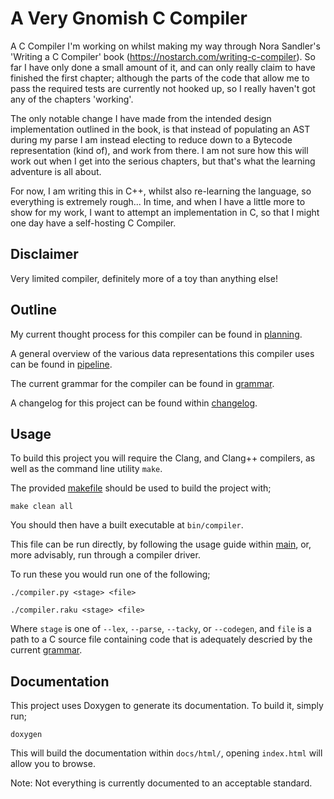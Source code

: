 # A Very Gnomish C Compiler

A C Compiler I'm working on whilst making my way through Nora Sandler's 'Writing a C Compiler' book (https://nostarch.com/writing-c-compiler).  So far I have only done a small amount of it, and can only really claim to have finished the first chapter; although the parts of the code that allow me to pass the required tests are currently not hooked up, so I really haven't got any of the chapters 'working'.

The only notable change I have made from the intended design implementation outlined in the book, is that instead of populating an AST during my parse I am instead electing to reduce down to a Bytecode representation (kind of), and work from there.  I am not sure how this will work out when I get into the serious chapters, but that's what the learning adventure is all about.

For now, I am writing this in C++, whilst also re-learning the language, so everything is extremely rough... In time, and when I have a little more to show for my work, I want to attempt an implementation in C, so that I might one day have a self-hosting C Compiler.

## Disclaimer

Very limited compiler, definitely more of a toy than anything else!

## Outline

My current thought process for this compiler can be found in [planning](planning.md).

A general overview of the various data representations this compiler uses can be found in [pipeline](pipeline.md).

The current grammar for the compiler can be found in [grammar](grammar.ebnf).

A changelog for this project can be found within [changelog](CHANGELOG.md).

## Usage

To build this project you will require the Clang, and Clang++ compilers, as well as the command line utility `make`.

The provided [makefile](makefile) should be used to build the project with;

```
make clean all
```

You should then have a built executable at `bin/compiler`.

This file can be run directly, by following the usage guide within [main](src/main.cpp), or, more advisably, run through a compiler driver.

To run these you would run one of the following;

```
./compiler.py <stage> <file>

./compiler.raku <stage> <file>
```

Where `stage` is one of `--lex`, `--parse`, `--tacky`, or `--codegen`, and `file` is a path to a C source file containing code that is adequately descried by the current [grammar](grammar.ebnf).

## Documentation

This project uses Doxygen to generate its documentation.  To build it, simply run;

```
doxygen
```

This will build the documentation within `docs/html/`, opening `index.html` will allow you to browse.

Note: Not everything is currently documented to an acceptable standard.

